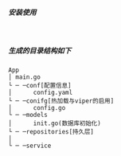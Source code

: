##### 安装使用
```


```

##### 生成的目录结构如下

```
App
│ main.go
└ ─ ─conf[配置信息]
│      config.yaml 
└ ─ ─conifg[热加载与viper的启用]
│      config.go
└ ─ ─models
│      init.go(数据库初始化)
└ ─ ─repositories[持久层]
│
└ ─ ─service


```